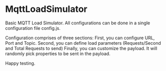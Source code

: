 # MqttLoadSimulator
Basic MQTT Load Simulator. All configurations can be done in a single configuration file config.js. 

Configuration comprises of three sections:
First, you can configure URL, Port and Topic.
Second, you can define load parameters (Requests/Second and Total Requests to send)
Finally, you can customize the payload. It will randomly pick properties to be sent in the payload.

Happy testing.
